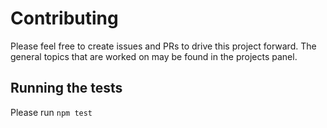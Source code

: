 # Contributing

Please feel free to create issues and PRs to drive this project forward.
The general topics that are worked on may be found in the projects panel.

## Running the tests

Please run `npm test`
